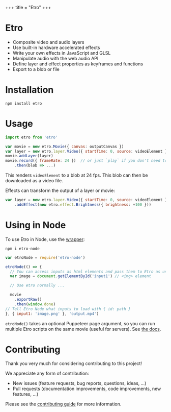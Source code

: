 +++
title = "Etro"
+++

# Etro

- Composite video and audio layers
- Use built-in hardware accelerated effects
- Write your own effects in JavaScript and GLSL
- Manipulate audio with the web audio API
- Define layer and effect properties as keyframes and functions
- Export to a blob or file

# Installation

```
npm install etro
```

# Usage

```js
import etro from 'etro'

var movie = new etro.Movie({ canvas: outputCanvas })
var layer = new etro.layer.Video({ startTime: 0, source: videoElement })  // the layer starts at 0s
movie.addLayer(layer)
movie.record({ frameRate: 24 })  // or just `play` if you don't need to save it
    .then(blob => ...)
```

This renders `videoElement` to a blob at 24 fps. This blob can then be
downloaded as a video file.

Effects can transform the output of a layer or movie:
```js
var layer = new etro.layer.Video({ startTime: 0, source: videoElement })
    .addEffect(new etro.effect.Brightness({ brightness: +100 }))
```

# Using in Node

To use Etro in Node, use the [wrapper](https://github.com/etro-js/etro-node):
```
npm i etro-node
```

```js
var etroNode = require('etro-node')

etroNode(() => {
  // You can access inputs as html elements and pass them to Etro as usual.
  var image = document.getElementById('input1') // <img> element

  // Use etro normally ...

  movie
    .exportRaw()
    .then(window.done)
// Tell Etro Node what inputs to load with { id: path }
}, { input1: 'image.png' }, 'output.mp4')
```

`etroNode()` takes an optional Puppeteer page argument, so you can run
multiple Etro scripts on the same movie (useful for servers). See [the
docs](https://github.com/etro-js/etro-node#documentation).

# Contributing

Thank you very much for considering contributing to this project!

We appreciate any form of contribution:
- New issues (feature requests, bug reports, questions, ideas, ...)
- Pull requests (documentation improvements, code improvements, new features, ...)

Please see the [contributing guide] for more information.

[contributing guide]: https://github.com/etro-js/etro/blob/master/CONTRIBUTING.md
